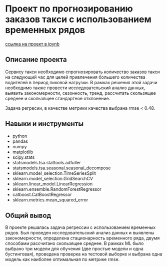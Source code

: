# Проект по прогнозированию заказов такси с использованием временных рядов
[ссылка на проект в ipynb](https://github.com/annapugovkina/Portfolio/blob/main/Time_series/Time_series_Taxi.ipynb)

## Описание проекта
Сервису такси необходимо спрогнозировать количество заказов такси на следующий час для целей привлечения большего количества водителей в период пиковой нагрузки. В рамках решения этой задачи необходимо также провести исследовательский анализ данных, выявить закономерности, сезонность, тренд, рассчитать скользящее среднее и скользящее стандартное отклонение.

Задача регресии, в качестве метрики качества выбрана rmse < 0.48.

## Навыки и инструменты

- python
- pandas
- numpy
- matplotlib
- scipy.stats
- statsmodels.tsa.stattools.adfuller
- statsmodels.tsa.seasonal.seasonal_decompose
- sklearn.model_selection.TimeSeriesSplit
- sklearn.model_selection.GridSearchCV
- sklearn.linear_model.LinearRegression
- sklearn.ensemble.RandomForestRegressor
- catboost.CatBoostRegressor
- sklearn.metrics.mean_squared_error

## Общий вывод
В проекте решалась задача регрессии с использованием временных рядов. Был проведен исследовательский анализ данных и выявлены закономерности, определена стационарность временного ряда, двумя способами рассчитано скользящее среднее. В рамках ML было выбрано три модели для обучения (две простые модели и одна бустинговая), проведена проверка на тестовой выборке и выбрана одна модель как наиболее оптимальная по метрике rmse.
